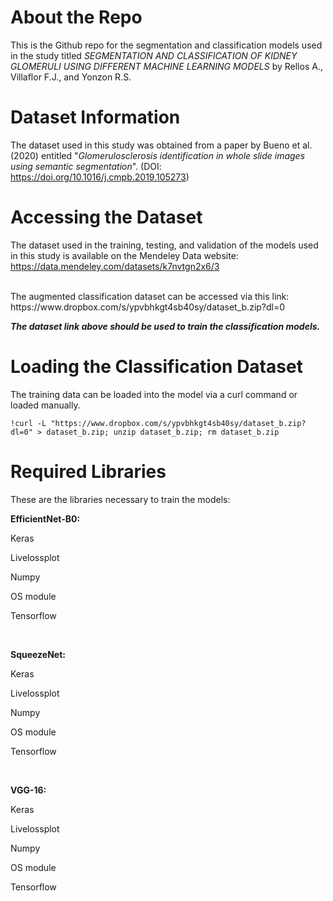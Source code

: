 # About the Repo
This is the Github repo for the segmentation and classification models used in the study titled <i>SEGMENTATION AND CLASSIFICATION OF KIDNEY GLOMERULI USING DIFFERENT MACHINE LEARNING MODELS </i>by Rellos A., Villaflor F.J., and Yonzon R.S.

# Dataset Information
The dataset used in this study was obtained from a paper by Bueno et al. (2020) entitled "<i>Glomerulosclerosis identification in whole slide images using semantic segmentation</i>". (DOI: https://doi.org/10.1016/j.cmpb.2019.105273)

# Accessing the Dataset
The dataset used in the training, testing, and validation of the models used in this study is available on the Mendeley Data website:
https://data.mendeley.com/datasets/k7nvtgn2x6/3

<br>
The augmented classification dataset can be accessed via this link:
https://www.dropbox.com/s/ypvbhkgt4sb40sy/dataset_b.zip?dl=0

<b><i>The dataset link above should be used to train the classification models.</i></b>

# Loading the Classification Dataset
The training data can be loaded into the model via a curl command or loaded manually.

```!curl -L "https://www.dropbox.com/s/ypvbhkgt4sb40sy/dataset_b.zip?dl=0" > dataset_b.zip; unzip dataset_b.zip; rm dataset_b.zip```


# Required Libraries
These are the libraries necessary to train the models:

<b> EfficientNet-B0: </b>

Keras

Livelossplot

Numpy

OS module

Tensorflow

<br>

<b> SqueezeNet: </b>

Keras

Livelossplot

Numpy

OS module

Tensorflow

<br>

<b> VGG-16: </b>

Keras

Livelossplot

Numpy

OS module

Tensorflow

